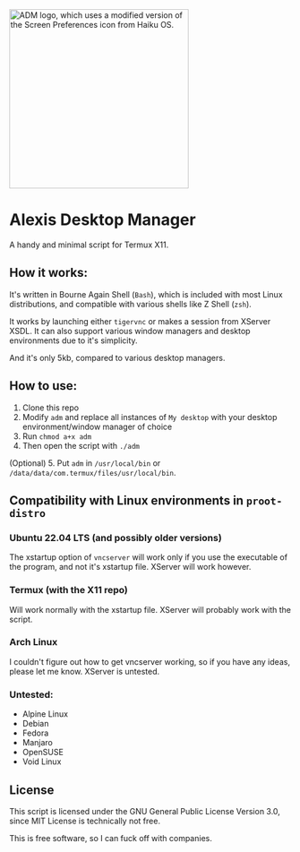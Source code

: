 <picture>
  <source media="(prefers-color-scheme: dark)"
          srcset="https://raw.githubusercontent.com/Lucas-mother3/alexis-dm/main/logo/adm_white_320.png">
  <source media="(prefers-color-scheme: light)"
          srcset="https://raw.githubusercontent.com/Lucas-mother3/alexis-dm/main/logo/adm_black_320.png">
  <img alt="ADM logo, which uses a modified version of the Screen Preferences icon from Haiku OS." src="https://raw.githubusercontent.com/Lucas-mother3/alexis-dm/main/logo/adm_black.png" width="320">
</picture>

# Alexis Desktop Manager 
A handy and minimal script for Termux X11.

## How it works:

It's written in Bourne Again Shell (`Bash`), which is included with most Linux distributions, and compatible with various shells like Z Shell (`zsh`). 

It works by launching either `tigervnc` or makes a session from XServer XSDL. It can also support various window managers and desktop environments due to it's simplicity. 

And it's only 5kb, compared to various desktop managers.

## How to use:

1. Clone this repo
2. Modify `adm` and replace all instances of `My desktop` with your desktop environment/window manager of choice
3. Run `chmod a+x adm`
4. Then open the script with `./adm`

(Optional) 5. Put `adm` in `/usr/local/bin` or `/data/data/com.termux/files/usr/local/bin`.

## Compatibility with Linux environments in `proot-distro`

### Ubuntu 22.04 LTS (and possibly older versions) 

The xstartup option of `vncserver` will work only if you use the executable of the program, and not it's xstartup file. 
XServer will work however. 

### Termux (with the X11 repo) 

Will work normally with the xstartup file. 
XServer will probably work with the script. 

### Arch Linux

I couldn't figure out how to get vncserver working, so if you have any ideas, please let me know. 
XServer is untested. 

### Untested:

- Alpine Linux
- Debian 
- Fedora
- Manjaro
- OpenSUSE
- Void Linux

## License

This script is licensed under the GNU General Public License Version 3.0, since MIT License is technically not free.

This is free software, so I can fuck off with companies. 
